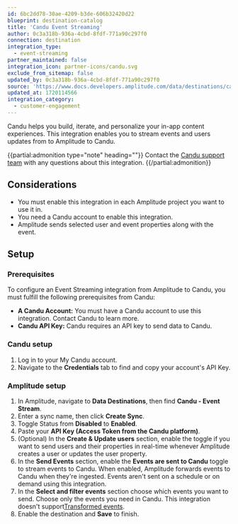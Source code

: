 ```yaml
---
id: 6bc2dd78-30ae-4209-b3de-606b32420d22
blueprint: destination-catalog
title: 'Candu Event Streaming'
author: 0c3a318b-936a-4cbd-8fdf-771a90c297f0
connection: destination
integration_type:
  - event-streaming
partner_maintained: false
integration_icon: partner-icons/candu.svg
exclude_from_sitemap: false
updated_by: 0c3a318b-936a-4cbd-8fdf-771a90c297f0
source: 'https://www.docs.developers.amplitude.com/data/destinations/candu-event-streaming/'
updated_at: 1720114566
integration_category:
  - customer-engagement
---
```

Candu helps you build, iterate, and personalize your in-app content experiences. This integration enables you to stream events and users updates from to Amplitude to Candu.

{{partial:admonition type="note" heading=""}}
Contact the [Candu support team](https://www.candu.ai/) with any questions about this integration.
{{/partial:admonition}}

## Considerations

- You must enable this integration in each Amplitude project you want to use it in.
- You need a Candu account to enable this integration.
- Amplitude sends selected user and event properties along with the event.

## Setup

### Prerequisites

To configure an Event Streaming integration from Amplitude to Candu, you must fulfill the following prerequisites from Candu:

- **A Candu Account:** You must have a Candu account to use this integration. Contact Candu to learn more.
- **Candu API Key:** Candu requires an API key to send data to Candu.

### Candu setup

1. Log in to your My Candu account.
2. Navigate to the **Credentials** tab to find and copy your account's API Key.

### Amplitude setup

1. In Amplitude, navigate to **Data Destinations**, then find **Candu - Event Stream**.
2. Enter a sync name, then click **Create Sync**.
3. Toggle Status from **Disabled** to **Enabled**.
4. Paste your **API Key (Access Token from the Candu platform)**.
5. (Optional) In the **Create & Update users** section, enable the toggle if you want to send users and their properties in real-time whenever Amplitude creates a user or updates the user property.
6. In the **Send Events** section, enable the **Events are sent to Candu** toggle to stream events to Candu. When enabled, Amplitude forwards events to Candu when they're ingested. Events aren't sent on a schedule or on demand using this integration.
7. In the **Select and filter events** section choose which events you want to send. Choose only the events you need in Candu. This integration doesn't support[Transformed events](/docs/data/transformations).
8. Enable the destination and **Save** to finish.